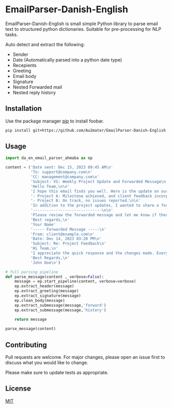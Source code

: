 # EmailParser-Danish-English
EmailParser-Danish-English is small simple Python library to parse email text to structured python dictionaries.
Suitable for pre-processing for NLP tasks.

Auto detect and extract the following:
 - Sender
 - Date (Automatically parsed into a python date type)
 - Recepients
 - Greeting
 - Email body
 - Signature
 - Nested Forwarded mail
 - Nested reply history

## Installation

Use the package manager [pip](https://pip.pypa.io/en/stable/) to install foobar.

```bash
pip install git+https://github.com/Au2mater/EmailParser-Danish-English.git
```

## Usage

```python
import da_en_email_parser_ahmaba as ep

content = ('Date sent: Dec 15, 2023 09:45 AM\n'
           'To: support@company.com\n'
           'CC: management@company.com\n'
           'Subject: VS: Weekly Project Update and Forwarded Message\n'
           'Hello Team,\n\n'
           'I hope this email finds you well. Here is the update on our ongoing projects:\n'
           '- Project A: Milestone achieved, and client feedback incorporated.\n'
           '- Project B: On track, no issues reported.\n\n'
           'In addition to the project updates, I wanted to share a forwarded message from our client:\n'
           '------------------------------\n\n'
           'Please review the forwarded message and let me know if there are any further actions required.\n\n'
           'Best regards,\n'
           'Your Name'
           '----- Forwarded Message -----\n'
           'From: client@example.com\n'
           'Date: Dec 14, 2023 03:20 PM\n'
           'Subject: Re: Project Feedback\n'
           'Hi Team,\n'
           'I appreciate the quick response and the changes made. Everything looks good now. Thanks!\n\n'
           'Best Regards,\n'
           'John Doe\n')

# full parsing pipeline
def parse_message(content , verbose=False):
    message = ep.start_pipeline(content, verbose=verbose)
    ep.extract_header(message)
    ep.extract_greeting(message)
    ep.extract_signature(message)
    ep.clean_body(message)
    ep.extract_submessage(message,'forward')
    ep.extract_submessage(message,'history')
    
    return message

parse_message(content)

```

## Contributing

Pull requests are welcome. For major changes, please open an issue first
to discuss what you would like to change.

Please make sure to update tests as appropriate.

## License

[MIT](https://choosealicense.com/licenses/mit/)
